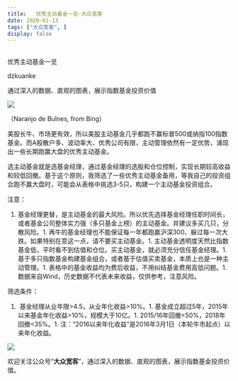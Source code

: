 ```yaml
---
title:   优秀主动基金一览-大众宽客
date: 2020-01-13
tags: ["大众宽客", ]
display: false
---
```



## 



优秀主动基金一览




dzkuanke




通过深入的数据、直观的图表，展示指数基金投资价值


<img class="rich_pages js_insertlocalimg" data-ratio="0.5625" data-s="300,640" src="https://mmbiz.qpic.cn/mmbiz_jpg/PKw3FQPmhIiaY2WtIhkJY6gSzibph12hRVCWt0rBWuubZRmQu2HXibTic11kEX9H1Adic4fsdAqiaPiajT3QQaB9KoaKw/640?wx_fmt=jpeg" data-type="jpeg" data-w="1280" style=""/>

（Naranjo de Bulnes, from Bing）



美股长牛、市场更有效，所以美股主动基金几乎都跑不赢标普500或纳指100指数基金。而A股散户多、波动率大、优秀公司有限，主动管理依然有一定优势，涌现出一些长期跑赢大盘的优秀主动基金。



选主动基金就是选基金经理，通过基金经理的选股和仓位控制，实现长期较高收益和较低回撤。基于这个原则，我筛选了一些优秀主动基金备用，等我自己的投资组合跑不赢大盘时，可能会从表格中挑选3-5只，构建一个主动基金投资组合。



注意：
1. 基金经理更替，是主动基金的最大风险。所以优先选择基金经理任职时间长，或者基金公司整体实力强（多只基金上榜）的主动基金。并建议多买几只，分散风险。1. 再牛的基金经理也不能保证每一年都跑赢沪深300、躲过每一次大跌。如果特别在意这一点，请不要买主动基金。1. 主动基金透明度天然比指数基金低，平时看不到估值和仓位。买主动基金，就必须充分信任基金经理。1. 基于多只指数基金构建基金组合，或者基于估值买卖基金，本质上也是一种主动管理。1. 表格中的基金收益均为费后收益，不用纠结基金费用高低问题。1. 数据来自Wind，历史数据不代表未来收益，仅供参考，注意风险。


筛选条件：
1. &nbsp;基金经理从业年限&gt;4.5，从业年化收益&gt;10%。1. 基金成立超过5年，2015年以来基金年化收益&gt;10%，规模大于10亿。1. 2015/16年回撤&lt;50%，2018年回撤&lt;35%。1. 注：“2016以来年化收益”是2016年3月1日（本轮牛市起点）以来年化收益。
<img class="rich_pages js_insertlocalimg" data-ratio="0.8280373831775701" data-s="300,640" src="https://mmbiz.qpic.cn/mmbiz_png/PKw3FQPmhIiaY2WtIhkJY6gSzibph12hRVxiaMYvcDgD5dOia5zeibKe7hYoebtXxcmudFiaoqpSick293nJmlGtvHDmg/640?wx_fmt=png" data-type="png" data-w="1070" style=""/>



欢迎关注公众号“**大众宽客**”，通过深入的数据、直观的图表，展示指数基金投资价值。
